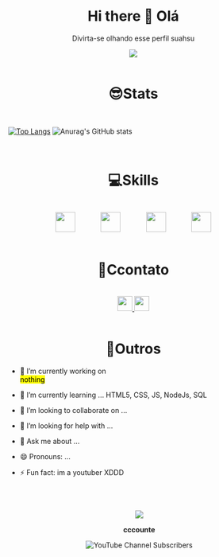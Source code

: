 <h1 align='center'> Hi there 👋 Olá </h1>

<div align='center'>
  
  <p>Divirta-se olhando esse perfil suahsu </p>
  
  <img src="https://media.giphy.com/media/11lxCeKo6cHkJy/source.gif">

</div><br>

<h1 align='center'>😎Stats</h1><br>

[![Top Langs](https://github-readme-stats.vercel.app/api/top-langs/?username=DanielNasc&layout=compact)](https://github.com/anuraghazra/github-readme-stats)
![Anurag's GitHub stats](https://github-readme-stats.vercel.app/api?username=DanielNasc&hide=prs)


<br>
  <h1 align='center'>💻Skills</h1>

<div align='center'>
  
  <br>
  <div align='center'>
    <img height='40' src='https://img.shields.io/badge/HTML5-E34F26?style=for-the-badge&logo=html5&logoColor=white'>
    &nbsp;&nbsp;&nbsp;&nbsp;&nbsp;&nbsp;&nbsp;&nbsp;&nbsp;&nbsp;&nbsp;
    <img height='40' src='https://img.shields.io/badge/CSS3-1572B6?style=for-the-badge&logo=css3&logoColor=white'>
    &nbsp;&nbsp;&nbsp;&nbsp;&nbsp;&nbsp;&nbsp;&nbsp;&nbsp;&nbsp;&nbsp;
    <img height='40'src='https://img.shields.io/badge/JavaScript-323330?style=for-the-badge&logo=javascript&logoColor=F7DF1E'>
    &nbsp;&nbsp;&nbsp;&nbsp;&nbsp;&nbsp;&nbsp;&nbsp;&nbsp;&nbsp;&nbsp;
    <img height='40' src='https://img.shields.io/badge/Node.js-43853D?style=for-the-badge&logo=node.js&logoColor=white'>
  
  </div>
<br>
</div>

  <h1 align='center'>📧Ccontato</h1>
<br>
<div align='center'> 
  
  <a  href='https://twitter.com/cccounte'>
    <img height='30' src='https://img.shields.io/badge/Twitter-1DA1F2?style=for-the-badge&logo=twitter&logoColor=white'>
   </a> 
  <a href ='mailto:danielnasc15987@gmail.com'>
    <img height='30' src='https://img.shields.io/badge/Gmail-D14836?style=for-the-badge&logo=gmail&logoColor=white'>
  </a>
</div>

<br>

<h1 align='center'>🦊Outros</h1>


- 🔭 I’m currently working on <br>
   <mark>nothing</mark>
- 🌱 I’m currently learning ... HTML5, CSS, JS, NodeJs, SQL
- 👯 I’m looking to collaborate on ...
- 🤔 I’m looking for help with ...
- 💬 Ask me about ...
- 😄 Pronouns: ... 
- ⚡ Fun fact: 
  im a youtuber XDDD


  <br><br>

  <div align='center'>
  <img align='center' src='https://yt3.ggpht.com/BqJeQQx0lBTgVQQuhRYQh0in4-qB2BQ5jA5xJS8LcGbtrcb3uyrJsd8BL2EQiwfEGMyJjMKF=s88-c-k-c0x00ffffff-no-rj'>
  <p><strong>cccounte</strong></p>
  <img align='center' alt="YouTube Channel Subscribers" src="https://img.shields.io/youtube/channel/subscribers/UCKVpeZ6tnKIv3ft_HBjNDKw?color=d00000&logo=youtube&style=for-the-badge">
  </div>


